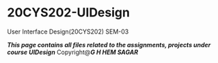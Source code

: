 # 20CYS202-UIDesign
User Interface Design(20CYS202) SEM-03

***This page contains all files related to the assignments, projects under course UIDesign***
Copyright@***G H HEM SAGAR***
